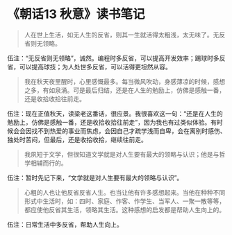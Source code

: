 # 《朝话13 秋意》读书笔记

> 人在世上生活，如无人生的反省，则其一生就活得太粗浅，太无味了。无反省则无领略。

伍注：“无反省则无领略”，诚然。编程时多反省，可以提高开发效率；踢球时多反省，可以提高球技；为人处世多反省，可以活得更坦然从容。

> 我在秋天夜里醒时，心里感慨最多。每当微风吹动，身感薄凉的时候，感想之多，有如泉涌。可是最后归结，还是在人生的勉励上，仿佛是感触一番，还是收拾收拾往前走。

伍注：现在正值秋天，读梁老这番话，很应景。我很喜欢这一句：“还是在人生的勉励上，仿佛是感触一番，还是收拾收拾往前走”，因为我也有过类似体验。有时候会会因找不到热爱的事业而焦虑，会因自己才疏学浅而自卑，会在离别时感伤、独处时苦闷，但最后，还是收拾收拾，继续往前走。

> 我夙短于文学，但很知道文学就是对人生要有最大的领略与认识；他是与哲学相辅而行的。

伍注：暂时先记下来，“文学就是对人生要有最大的领略与认识”。

> 心粗的人也让他反省反省人生。也当让他有许多感想起来。当他在种种不同形式中生活时，如：四时、家庭、作客、作学生、当军人、一聚一散等等，都应使他反省其生活，领略其生活。这种感想的启发都是帮助人生向上的。

伍注：日常生活中多反省，帮助人生向上。
